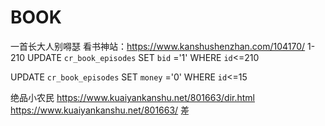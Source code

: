 # BOOK
一首长大人别嘚瑟  看书神站：https://www.kanshushenzhan.com/104170/
1-210
UPDATE `cr_book_episodes` SET `bid` ='1' WHERE `id`<=210

UPDATE `cr_book_episodes` SET `money` ='0' WHERE `id`<=15

绝品小农民
https://www.kuaiyankanshu.net/801663/dir.html
https://www.kuaiyankanshu.net/801663/ 差


